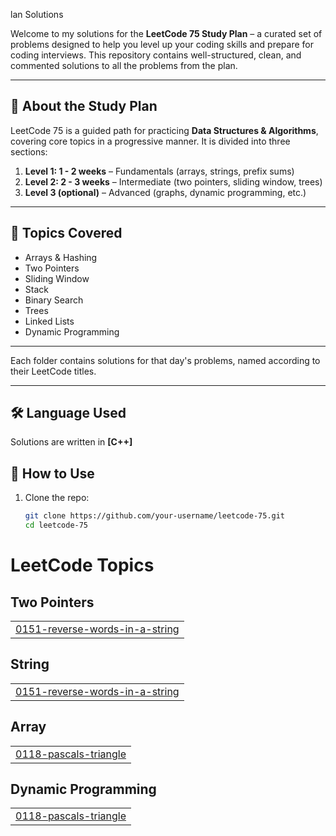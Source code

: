 lan Solutions

Welcome to my solutions for the **LeetCode 75 Study Plan** – a curated set of problems designed to help you level up your coding skills and prepare for coding interviews. This repository contains well-structured, clean, and commented solutions to all the problems from the plan.

---

## 📌 About the Study Plan

LeetCode 75 is a guided path for practicing **Data Structures & Algorithms**, covering core topics in a progressive manner. It is divided into three sections:

1. **Level 1: 1 - 2 weeks** – Fundamentals (arrays, strings, prefix sums)
2. **Level 2: 2 - 3 weeks** – Intermediate (two pointers, sliding window, trees)
3. **Level 3 (optional)** – Advanced (graphs, dynamic programming, etc.)

---

## 🧩 Topics Covered

- Arrays & Hashing
- Two Pointers
- Sliding Window
- Stack
- Binary Search
- Trees
- Linked Lists
- Dynamic Programming

---

Each folder contains solutions for that day's problems, named according to their LeetCode titles.

---

## 🛠️ Language Used

Solutions are written in **[C++]**  
## 🚀 How to Use

1. Clone the repo:
   ```bash
   git clone https://github.com/your-username/leetcode-75.git
   cd leetcode-75
<!---LeetCode Topics Start-->
# LeetCode Topics
## Two Pointers
|  |
| ------- |
| [0151-reverse-words-in-a-string](https://github.com/Priyankapatel21/Leetcode-75/tree/master/0151-reverse-words-in-a-string) |
## String
|  |
| ------- |
| [0151-reverse-words-in-a-string](https://github.com/Priyankapatel21/Leetcode-75/tree/master/0151-reverse-words-in-a-string) |
## Array
|  |
| ------- |
| [0118-pascals-triangle](https://github.com/Priyankapatel21/Leetcode-75/tree/master/0118-pascals-triangle) |
## Dynamic Programming
|  |
| ------- |
| [0118-pascals-triangle](https://github.com/Priyankapatel21/Leetcode-75/tree/master/0118-pascals-triangle) |
<!---LeetCode Topics End-->

